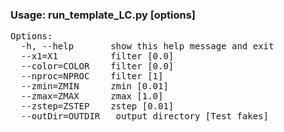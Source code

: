 ### Usage: run_template_LC.py [options] ###
<pre>
Options:
  -h, --help       show this help message and exit
  --x1=X1          filter [0.0]
  --color=COLOR    filter [0.0]
  --nproc=NPROC    filter [1]
  --zmin=ZMIN      zmin [0.01]
  --zmax=ZMAX      zmax [1.0]
  --zstep=ZSTEP    zstep [0.01]
  --outDir=OUTDIR   output directory [Test_fakes]
</pre>